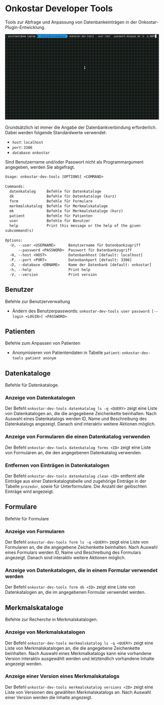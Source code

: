 # Onkostar Developer Tools

Tools zur Abfrage und Anpassung von Datenbankeinträgen in der Onkostar-Plugin-Entwicklung.

![Beispiel zur Nutzung](./docs/images/cast.gif)

Grundsätzlich ist immer die Angabe der Datenbankverbindung erforderlich. Dabei werden folgende Standardwerte verwendet:

* *`host`*: `localhost`
* *`port`*: `3306`
* *`database`*: `onkostar`

Sind Benutzername und/oder Passwort nicht als Programmargument angegeben, werden Sie abgefragt.

```
Usage: onkostar-dev-tools [OPTIONS] <COMMAND>

Commands:
  datenkatalog     Befehle für Datenkataloge
  dk               Befehle für Datenkataloge (kurz)
  form             Befehle für Formulare
  merkmalskatalog  Befehle für Merkmalskataloge
  mk               Befehle für Merkmalskataloge (kurz)
  patient          Befehle für Patienten
  user             Befehle für Benutzer
  help             Print this message or the help of the given subcommand(s)

Options:
  -U, --user <USERNAME>      Benutzername für Datenbankzugriff
      --password <PASSWORD>  Passwort für Datenbankzugriff
  -H, --host <HOST>          Datenbankhost [default: localhost]
  -P, --port <PORT>          Datenbankport [default: 3306]
  -D, --database <DBNAME>    Name der Datenbank [default: onkostar]
  -h, --help                 Print help
  -V, --version              Print version
```

## Benutzer

Befehle zur Benutzerverwaltung

* Ändern des Benutzerpasswords: `onkostar-dev-tools user password [--login <LOGIN>] <PASSWORD>`

## Patienten

Befehle zum Anpassen von Patienten

* Anonymisieren von Patientendaten in Tabelle `patient`: `onkostar-dev-tools patient anonym`

## Datenkataloge

Befehle für Datenkataloge.

### Anzeige von Datenkatalogen

Der Befehl `onkostar-dev-tools datenkatalog ls -q <QUERY>` zeigt eine Liste von Datenkatalogen an, die die angegebene Zeichenkette beinhalten. Nach Auswahl eines Datenkatalogs werden ID, Name und Beschreibung des Datenkatalogs angezeigt. Danach sind interaktiv weitere Aktionen möglich.

### Anzeige von Formularen die einen Datenkatalog verwenden

Der Befehl `onkostar-dev-tools datenkatalog forms <ID>` zeigt eine Liste von Formularen an, die den angegebenen Datenkatalog verwenden.

### Entfernen von Einträgen in Datenkatalogen

Der Befehl `onkostar-dev-tools datenkatalog clean <ID>` entfernt alle Einträge aus einer Datenkatalogtabelle und zugehörige Einträge in der Tabelle `prozedur`, sowie für Unterformulare. Die Anzahl der gelöschten Einträge wird angezeigt.

## Formulare

Befehle für Formulare

### Anzeige von Formularen

Der Befehl `onkostar-dev-tools form ls -q <QUERY>` zeigt eine Liste von Formularen an, die die angegebene Zeichenkette beinhalten. Nach Auswahl eines Formulars werden ID, Name und Beschreibung des Formulars angezeigt. Danach sind interaktiv weitere Aktionen möglich.

### Anzeige von Datenkatalogen, die in einem Formular verwendet werden

Der Befehl `onkostar-dev-tools form dk <ID>` zeigt eine Liste von Datenkatalogen an, die im angegebenen Formular verwendet werden.

## Merkmalskataloge

Befehle zur Recherche in Merkmalskatalogen.

### Anzeige von Merkmalskatalogen

Der Befehl `onkostar-dev-tools merkmalskatalog ls -q <QUERY>` zeigt eine Liste von Merkmalskatalogen an, die die angegebene Zeichenkette beinhalten. Nach Auswahl eines Merkmalkatalogs kann eine vorhandene Version interaktiv ausgewählt werden und letztendlich vorhandene Inhalte angezeigt werden.

### Anzeige einer Version eines Merkmalskatalogs

Der Befehl `onkostar-dev-tools merkmalskatalog versions <ID>` zeigt eine Liste von Versionen des gewählten Merkmalskatalogs an. Nach Auswahl einer Version werden die Inhalte angezeigt.